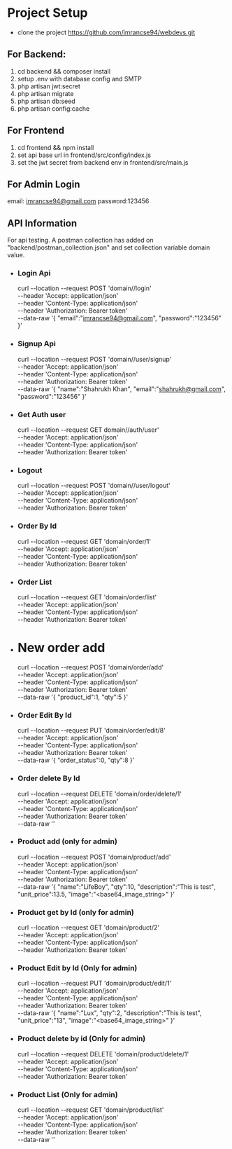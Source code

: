 # Project Setup
- clone the project https://github.com/imrancse94/webdevs.git

## For Backend:
1. cd backend && composer install
2. setup .env with database config and SMTP
3. php artisan jwt:secret
4. php artisan migrate
5. php artisan db:seed
6. php artisan config:cache

## For Frontend
1. cd frontend && npm install
2. set api base url in frontend/src/config/index.js
3. set the jwt secret from backend env in frontend/src/main.js

## For Admin Login
email: imrancse94@gmail.com
password:123456

## API Information
For api testing. A postman collection has added on "backend/postman_collection.json"
and set collection variable domain value.

- ### Login Api

  curl --location --request POST 'domain//login' \
  --header 'Accept: application/json' \
  --header 'Content-Type: application/json' \
  --header 'Authorization: Bearer token' \
  --data-raw '{
      "email":"imrancse94@gmail.com",
      "password":"123456"
  }'

- ### Signup Api

  curl --location --request POST 'domain//user/signup' \
  --header 'Accept: application/json' \
  --header 'Content-Type: application/json' \
  --header 'Authorization: Bearer token' \
  --data-raw '{
      "name":"Shahrukh Khan",
      "email":"shahrukh@gmail.com",
      "password":"123456"
  }'

- ### Get Auth user

  curl --location --request GET domain//auth/user' \
  --header 'Accept: application/json' \
  --header 'Content-Type: application/json' \
  --header 'Authorization: Bearer token'

- ### Logout

  curl --location --request POST 'domain//user/logout' \
  --header 'Accept: application/json' \
  --header 'Content-Type: application/json' \
  --header 'Authorization: Bearer token'

- ### Order By Id

  curl --location --request GET 'domain/order/1' \
  --header 'Accept: application/json' \
  --header 'Content-Type: application/json' \
  --header 'Authorization: Bearer token'

- ### Order List

  curl --location --request GET 'domain/order/list' \
  --header 'Accept: application/json' \
  --header 'Content-Type: application/json' \
  --header 'Authorization: Bearer token'

- # New order add

  curl --location --request POST 'domain/order/add' \
  --header 'Accept: application/json' \
  --header 'Content-Type: application/json' \
  --header 'Authorization: Bearer token' \
  --data-raw '{
      "product_id":1,
      "qty":5
  }'

- ### Order Edit By Id

  curl --location --request PUT 'domain/order/edit/8' \
  --header 'Accept: application/json' \
  --header 'Content-Type: application/json' \
  --header 'Authorization: Bearer token' \
  --data-raw '{
      "order_status":0,
      "qty":8
  }'

- ### Order delete By Id

  curl --location --request DELETE 'domain/order/delete/1' \
  --header 'Accept: application/json' \
  --header 'Content-Type: application/json' \
  --header 'Authorization: Bearer token' \
  --data-raw ''

- ### Product add (only for admin)

  curl --location --request POST 'domain/product/add' \
  --header 'Accept: application/json' \
  --header 'Content-Type: application/json' \
  --header 'Authorization: Bearer token' \
  --data-raw '{
      "name":"LifeBoy",
      "qty":10,
      "description":"This is test",
      "unit_price":13.5,
      "image":"<base64_image_string>"
  }'

- ### Product get by Id (only for admin)

  curl --location --request GET 'domain/product/2' \
  --header 'Accept: application/json' \
  --header 'Content-Type: application/json' \
  --header 'Authorization: Bearer token'


- ### Product Edit by Id (Only for admin)

  curl --location --request PUT 'domain/product/edit/1' \
  --header 'Accept: application/json' \
  --header 'Content-Type: application/json' \
  --header 'Authorization: Bearer token' \
  --data-raw '{
      "name":"Lux",
      "qty":2,
      "description":"This is test",
      "unit_price":"13",
      "image":"<base64_image_string>"
  }'

- ### Product delete by id (Only for admin)

  curl --location --request DELETE 'domain/product/delete/1' \
  --header 'Accept: application/json' \
  --header 'Content-Type: application/json' \
  --header 'Authorization: Bearer token'

- ### Product List (Only for admin)

  curl --location --request GET 'domain/product/list' \
  --header 'Accept: application/json' \
  --header 'Content-Type: application/json' \
  --header 'Authorization: Bearer token' \
  --data-raw ''




